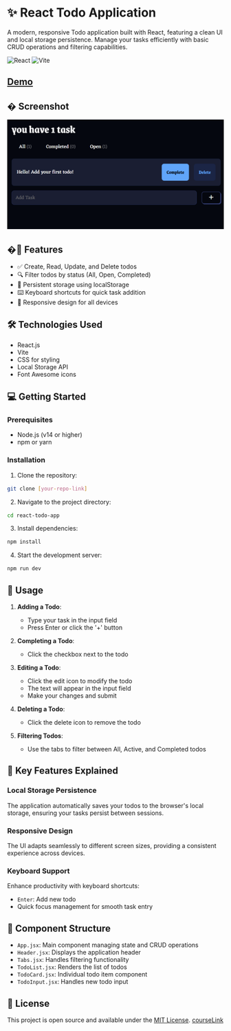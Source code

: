 # ✨ React Todo Application

A modern, responsive Todo application built with React, featuring a clean UI and local storage persistence. Manage your tasks efficiently with basic CRUD operations and filtering capabilities.

![React](https://img.shields.io/badge/React-20232A?style=for-the-badge&logo=react&logoColor=61DAFB)
![Vite](https://img.shields.io/badge/Vite-646CFF?style=for-the-badge&logo=vite&logoColor=white)

## [Demo](https://my-super-todoapp.netlify.app/)
## � Screenshot

![alt text](image.png)

## �🚀 Features

- ✅ Create, Read, Update, and Delete todos
- 🔍 Filter todos by status (All, Open, Completed)
- 💾 Persistent storage using localStorage
- ⌨️ Keyboard shortcuts for quick task addition
- 📱 Responsive design for all devices

## 🛠️ Technologies Used

- React.js
- Vite
- CSS for styling
- Local Storage API
- Font Awesome icons

## 💻 Getting Started

### Prerequisites

- Node.js (v14 or higher)
- npm or yarn

### Installation

1. Clone the repository:

```bash
git clone [your-repo-link]
```

2. Navigate to the project directory:

```bash
cd react-todo-app
```

3. Install dependencies:

```bash
npm install
```

4. Start the development server:

```bash
npm run dev
```

## 🎯 Usage

1. **Adding a Todo**:

   - Type your task in the input field
   - Press Enter or click the '+' button

2. **Completing a Todo**:

   - Click the checkbox next to the todo

3. **Editing a Todo**:

   - Click the edit icon to modify the todo
   - The text will appear in the input field
   - Make your changes and submit

4. **Deleting a Todo**:

   - Click the delete icon to remove the todo

5. **Filtering Todos**:
   - Use the tabs to filter between All, Active, and Completed todos

## 🌟 Key Features Explained

### Local Storage Persistence

The application automatically saves your todos to the browser's local storage, ensuring your tasks persist between sessions.

### Responsive Design

The UI adapts seamlessly to different screen sizes, providing a consistent experience across devices.

### Keyboard Support

Enhance productivity with keyboard shortcuts:

- `Enter`: Add new todo
- Quick focus management for smooth task entry

## 📝 Component Structure

- `App.jsx`: Main component managing state and CRUD operations
- `Header.jsx`: Displays the application header
- `Tabs.jsx`: Handles filtering functionality
- `TodoList.jsx`: Renders the list of todos
- `TodoCard.jsx`: Individual todo item component
- `TodoInput.jsx`: Handles new todo input



## 📜 License

This project is open source and available under the [MIT License](LICENSE).
[courseLink](https://github.com/jamezmca/reactjs-full-course)
